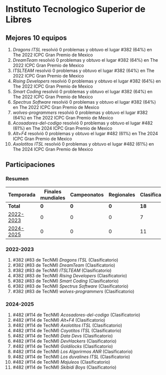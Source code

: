 # Instituto Tecnologico Superior de Libres

## Mejores 10 equipos

1. _Dragons ITSL_ resolvió 0 problemas y obtuvo el lugar #382 (64%) en The 2022 ICPC Gran Premio de Mexico
1. _DreamTeam_ resolvió 0 problemas y obtuvo el lugar #382 (64%) en The 2022 ICPC Gran Premio de Mexico
1. _ITSLTEAM_ resolvió 0 problemas y obtuvo el lugar #382 (64%) en The 2022 ICPC Gran Premio de Mexico
1. _Rising Developers_ resolvió 0 problemas y obtuvo el lugar #382 (64%) en The 2022 ICPC Gran Premio de Mexico
1. _Smart Coding_ resolvió 0 problemas y obtuvo el lugar #382 (64%) en The 2022 ICPC Gran Premio de Mexico
1. _Spectrus Software_ resolvió 0 problemas y obtuvo el lugar #382 (64%) en The 2022 ICPC Gran Premio de Mexico
1. _wolves-programmers_ resolvió 0 problemas y obtuvo el lugar #382 (64%) en The 2022 ICPC Gran Premio de Mexico
1. _Acosadores-del-codigo_ resolvió 0 problemas y obtuvo el lugar #482 (61%) en The 2024 ICPC Gran Premio de Mexico
1. _Alt+F4_ resolvió 0 problemas y obtuvo el lugar #482 (61%) en The 2024 ICPC Gran Premio de Mexico
1. _Axolotitos ITSL_ resolvió 0 problemas y obtuvo el lugar #482 (61%) en The 2024 ICPC Gran Premio de Mexico

## Participaciones

### Resumen

| Temporada | Finales mundiales | Campeonatos | Regionales | Clasificatorios | Equipos |
| --- | --- | --- | --- | --- | --- |
| **Total** | **0** | **0** | **0** | **18** | **18** |
| [2022-2023](#2022-2023) | 0 | 0 | 0 | 7 | 7 |
| [2024-2025](#2024-2025) | 0 | 0 | 0 | 11 | 11 |

### 2022-2023

1. #382 (#83 de TecNM) _Dragons ITSL_ (Clasificatorio)
1. #382 (#83 de TecNM) _DreamTeam_ (Clasificatorio)
1. #382 (#83 de TecNM) _ITSLTEAM_ (Clasificatorio)
1. #382 (#83 de TecNM) _Rising Developers_ (Clasificatorio)
1. #382 (#83 de TecNM) _Smart Coding_ (Clasificatorio)
1. #382 (#83 de TecNM) _Spectrus Software_ (Clasificatorio)
1. #382 (#83 de TecNM) _wolves-programmers_ (Clasificatorio)

### 2024-2025

1. #482 (#114 de TecNM) _Acosadores-del-codigo_ (Clasificatorio)
1. #482 (#114 de TecNM) _Alt+F4_ (Clasificatorio)
1. #482 (#114 de TecNM) _Axolotitos ITSL_ (Clasificatorio)
1. #482 (#114 de TecNM) _Coyotitos ITSL_ (Clasificatorio)
1. #482 (#114 de TecNM) _Data Devs_ (Clasificatorio)
1. #482 (#114 de TecNM) _DevHackers_ (Clasificatorio)
1. #482 (#114 de TecNM) _Goldilocks_ (Clasificatorio)
1. #482 (#114 de TecNM) _Los Algorirmos ANR_ (Clasificatorio)
1. #482 (#114 de TecNM) _Los duvalines  ITSL_ (Clasificatorio)
1. #482 (#114 de TecNM) _Majuleos_ (Clasificatorio)
1. #482 (#114 de TecNM) _Skibidi Boys_ (Clasificatorio)



